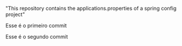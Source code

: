 "This repository contains the applications.properties of a spring config project"

Esse é o primeiro commit

Esse é o segundo commit

